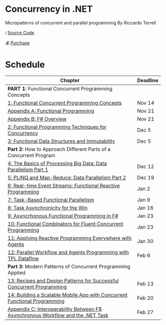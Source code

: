 Concurrency in .NET
===

Micropatterns of concurrent and parallel programming
By Riccardo Terrell

:information_source: [Source Code](https://github.com/rikace/fConcBook)

:moneybag: [Purchase](https://www.manning.com/books/concurrency-in-dot-net)

# Schedule

| Chapter | Deadline |
| -------- | -------- |
| **PART 1:** Functional Concurrent Programming Concepts | |
| [1: Functional Concurrent Programming Concepts](Chapter1.md)    | Nov 14    |
| [Appendix A: Functional Programming](AppendixA.md) | Nov 21 |
| [Appendix B: F# Overview](AppendixB.md) | Nov 21 |
| [2: Functional Programming Techniques for Concurrency](Chapter2.md) | Dec 5 |
| [3: Functional Data Structures and Immutability](Chapter3.md) | Dec 5 |
| **Part 2:** How to Approach Different Parts of a Concurrent Program | |
| [4: The Basics of Processing Big Data: Data Parallelism Part 1](Chapter4.md)     | Dec 12 |
| [5: PLINQ and Map-Reduce: Data Parallelism Part 2](Chapter5.md)     | Dec 19    |
| [6: Real-time Event Streams: Functional Reactive Programming](Chapter6.md)     | Jan 2     |
| [7: Task-Based Functional Parallelism](Chapter7.md)     | Jan 9   |
| [8: Task Asynchronicity for the Win](Chapter8.md)     | Jan 16 |
| [9: Asyncrhonous Functional Programming in F#](Chapter9.md)     | Jan 23    |
| [10: Functional Combinators for Fluent Concurrent Programming](Chapter10.md)     | Jan 23    |
| [11: Applying Reactive Programming Everywhere with Agents](Chapter11.md)     | Jan 30    |
| [12: Parallel Workflow and Agents Programming with TPL Dataflow](Chapter12.md)    | Feb 6  |
| **Part 3:** Modern Patterns of Concurrent Programming Applied | |
| [13: Recipes and Design Patterns for Successful Concurrent Programming](Chapter13.md)    | Feb 13  |
| [14: Building a Scalable Mobile App with Concurrent Functional Programming](Chapter14.md)    | Feb 20   |
| [Appendix C: Interoperability Between F$ Asynchronous Workflow and the .NET Task](AppendixC.md)     | Feb 27    |
